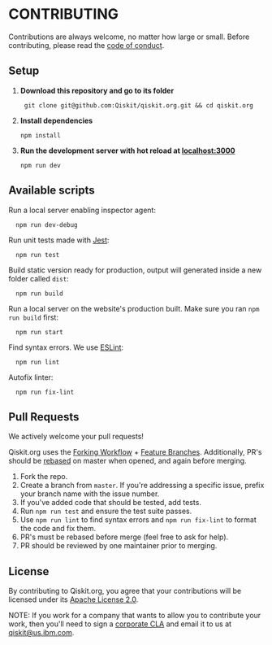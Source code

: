 # CONTRIBUTING

Contributions are always welcome, no matter how large or small. Before contributing,
please read the [code of conduct](CODE_OF_CONDUCT.md).

## Setup

1. **Download this repository and go to its folder**

    ```shell
     git clone git@github.com:Qiskit/qiskit.org.git && cd qiskit.org
    ```

2. **Install dependencies**

    ```shell
   npm install
    ```

3. **Run the development server with hot reload at [localhost:3000](localhost:3000)**

   ```shell
   npm run dev
   ```

## Available scripts

Run a local server enabling inspector agent:
```shell
  npm run dev-debug
```

Run unit tests made with [Jest](https://jestjs.io/):
```shell
  npm run test
```

Build static version ready for production, output will generated inside a new folder called `dist`:
```shell
  npm run build
```

Run a local server on the website's production built. Make sure you ran `npm run build` first:
```shell
  npm run start
```

Find syntax errors. We use [ESLint](https://eslint.org/):
```shell
  npm run lint
```

Autofix linter:
```shell
  npm run fix-lint
```


## Pull Requests

We actively welcome your pull requests!

Qiskit.org uses the [Forking Workflow](https://www.atlassian.com/git/tutorials/comparing-workflows/forking-workflow) + [Feature Branches](https://www.atlassian.com/git/tutorials/comparing-workflows/feature-branch-workflow). Additionally, PR's should be [rebased](https://www.atlassian.com/git/tutorials/merging-vs-rebasing) on master when opened, and again before merging.

1. Fork the repo.
2. Create a branch from `master`. If you're addressing a specific issue, prefix your branch name with the issue number.
3. If you've added code that should be tested, add tests.
4. Run `npm run test` and ensure the test suite passes.
5. Use `npm run lint` to find syntax errors and `npm run fix-lint` to format the code and fix them.
6. PR's must be rebased before merge (feel free to ask for help).
7. PR should be reviewed by one maintainer prior to merging.

## License

By contributing to Qiskit.org, you agree that your contributions will be licensed
under its [Apache License 2.0](LICENSE.txt).

NOTE: If you work for a company that wants to allow you to contribute your work,
then you'll need to sign a [corporate CLA](https://qiskit.org/license/qiskit-corporate-cla.pdf)
and email it to us at [qiskit@us.ibm.com](mailto:qiskit@us.ibm.com).
